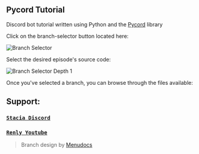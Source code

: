## Pycord Tutorial

Discord bot tutorial 
written using Python and the [Pycord](https://github.com/Pycord-Development/pycord) library <br>

Click on the branch-selector button located here:

![Branch Selector](https://i.imgur.com/94sWKUN.png)

Select the desired episode's source code:

![Branch Selector Depth 1](https://i.imgur.com/erdyAze.png)

Once you've selected a branch, you can browse through the files available:

## Support:

### <a href="https://discord.gg/7B4gaUXzhN">`Stacia Discord`</a>
### <a href="https://www.youtube.com/channel/UCNWjmWJHmJdtDH-DF46osig">`Renly Youtube`</a>

> Branch design by [Menudocs](https://github.com/MenuDocs)